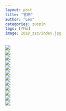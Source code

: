 ```yaml
---
layout: post
title: "官网"
author: "Leo"
categories: zuopin
tags: [作品]
image: 2018_zsz/index.jpg
---
```

<div class="masonry">
	<div class="item">
		<div class="item_content">
			<img src="{{ site.github.url }}/assets/img/guanwang/banner.jpg">
			</div>
	</div>
	<div class="item">
		<div class="item_content">
			<img src="{{ site.github.url }}/assets/img/guanwang/供应链金融.jpg">
			</div>
	</div>
	<div class="item">
		<div class="item_content">
			<img src="{{ site.github.url }}/assets/img/guanwang/关于我们.jpg">
			</div>
	</div>
	<div class="item">
		<div class="item_content">
			<img src="{{ site.github.url }}/assets/img/guanwang/官网首页banner.jpg">
			</div>
	</div>
	<div class="item">
		<div class="item_content">
			<img src="{{ site.github.url }}/assets/img/guanwang/新闻中心.jpg">
			</div>
	</div>
	<div class="item">
		<div class="item_content">
			<img src="{{ site.github.url }}/assets/img/guanwang/更多合作伙伴.jpg">
			</div>
	</div>
	<div class="item">
		<div class="item_content">
			<img src="{{ site.github.url }}/assets/img/guanwang/首页 banner2.jpg">
			</div>
	</div>
	<div class="item">
		<div class="item_content">
			<img src="{{ site.github.url }}/assets/img/guanwang/首页.jpg">
			</div>
	</div>
	<div class="item">
		<div class="item_content">
			<img src="{{ site.github.url }}/assets/img/guanwang/马力供应链.jpg">
			</div>
	</div>
	<div class="item">
		<div class="item_content">
			<img src="{{ site.github.url }}/assets/img/guanwang/马力冷链物流 马力云仓 期待您的加入.jpg">
			</div>
	</div>
	<div class="item">
		<div class="item_content">
			<img src="{{ site.github.url }}/assets/img/guanwang/马力冷链物流 马力云仓.jpg">
			</div>
	</div>
	<div class="item">
		<div class="item_content">
			<img src="{{ site.github.url }}/assets/img/guanwang/马力冷链物流 马力冷运.jpg">
			</div>
	</div>
</div>

